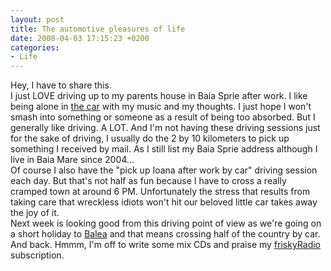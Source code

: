 ```yaml
---
layout: post
title: The automotive pleasures of life
date: 2008-04-03 17:15:23 +0200
categories:
- Life
---
```

<p>Hey, I have to share this.<br />
I just LOVE driving up to my parents house in Baia Sprie after work. I like being alone in <a href="http://www.flickr.com/photos/janos/1777770142/">the car</a> with my music and my thoughts. I just hope I won't smash into something or someone as a result of being too absorbed. But I generally like driving. A LOT. And I'm not having these driving sessions just for the sake of driving, I usually do the 2 by 10 kilometers to pick up something I received by mail. As I still list my Baia Sprie address although I live in Baia Mare since 2004...<br />
Of course I also have the "pick up Ioana after work by car" driving session each day. But that's not half as fun because I have to cross a really cramped town at around 6 PM. Unfortunately the stress that results from taking care that wreckless idiots won't hit our beloved little car takes away the joy of it.<br />
Next week is looking good from this driving point of view as we're going on a short holiday to <a href="http://www.flickr.com/search/?q=balea&ss=2&z=t" title="Concentrate your attention on the lake and mountain photos...">Balea</a> and that means crossing half of the country by car. And back. Hmmm, I'm off to write some mix CDs and praise my <a href="http://www.friskyradio.com">friskyRadio</a> subscription.</p>
